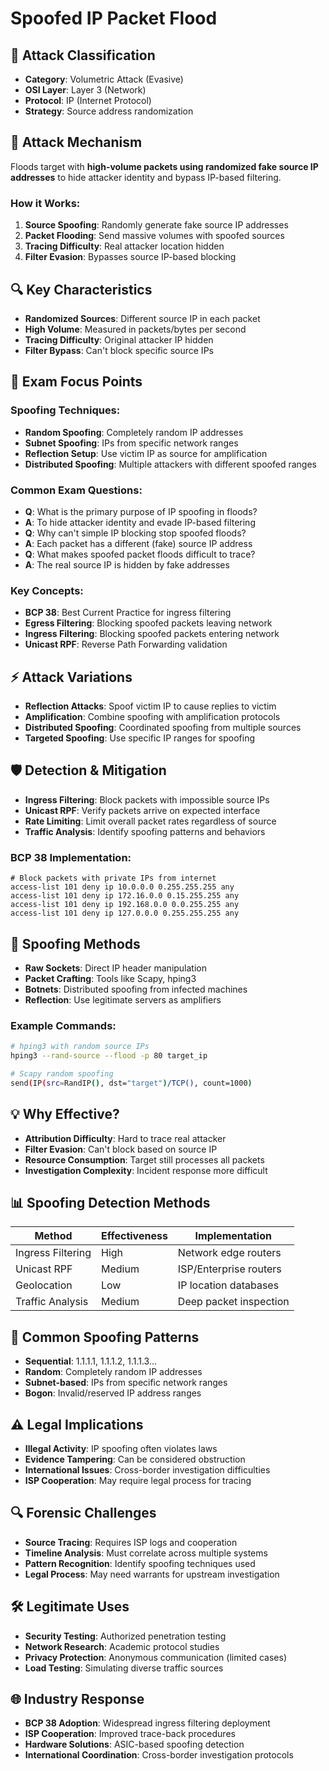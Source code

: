 # Spoofed IP Packet Flood

## 📍 Attack Classification
- **Category**: Volumetric Attack (Evasive)
- **OSI Layer**: Layer 3 (Network)
- **Protocol**: IP (Internet Protocol)
- **Strategy**: Source address randomization

## 🎯 Attack Mechanism
Floods target with **high-volume packets using randomized fake source IP addresses** to hide attacker identity and bypass IP-based filtering.

### How it Works:
1. **Source Spoofing**: Randomly generate fake source IP addresses
2. **Packet Flooding**: Send massive volumes with spoofed sources
3. **Tracing Difficulty**: Real attacker location hidden
4. **Filter Evasion**: Bypasses source IP-based blocking

## 🔍 Key Characteristics
- **Randomized Sources**: Different source IP in each packet
- **High Volume**: Measured in packets/bytes per second
- **Tracing Difficulty**: Original attacker IP hidden
- **Filter Bypass**: Can't block specific source IPs

## 🚨 Exam Focus Points

### Spoofing Techniques:
- **Random Spoofing**: Completely random IP addresses
- **Subnet Spoofing**: IPs from specific network ranges
- **Reflection Setup**: Use victim IP as source for amplification
- **Distributed Spoofing**: Multiple attackers with different spoofed ranges

### Common Exam Questions:
- **Q**: What is the primary purpose of IP spoofing in floods?
- **A**: To hide attacker identity and evade IP-based filtering
- **Q**: Why can't simple IP blocking stop spoofed floods?
- **A**: Each packet has a different (fake) source IP address
- **Q**: What makes spoofed packet floods difficult to trace?
- **A**: The real source IP is hidden by fake addresses

### Key Concepts:
- **BCP 38**: Best Current Practice for ingress filtering
- **Egress Filtering**: Blocking spoofed packets leaving network
- **Ingress Filtering**: Blocking spoofed packets entering network
- **Unicast RPF**: Reverse Path Forwarding validation

## ⚡ Attack Variations
- **Reflection Attacks**: Spoof victim IP to cause replies to victim
- **Amplification**: Combine spoofing with amplification protocols
- **Distributed Spoofing**: Coordinated spoofing from multiple sources
- **Targeted Spoofing**: Use specific IP ranges for spoofing

## 🛡️ Detection & Mitigation
- **Ingress Filtering**: Block packets with impossible source IPs
- **Unicast RPF**: Verify packets arrive on expected interface
- **Rate Limiting**: Limit overall packet rates regardless of source
- **Traffic Analysis**: Identify spoofing patterns and behaviors

### BCP 38 Implementation:
```
# Block packets with private IPs from internet
access-list 101 deny ip 10.0.0.0 0.255.255.255 any
access-list 101 deny ip 172.16.0.0 0.15.255.255 any  
access-list 101 deny ip 192.168.0.0 0.0.255.255 any
access-list 101 deny ip 127.0.0.0 0.255.255.255 any
```

## 🔧 Spoofing Methods
- **Raw Sockets**: Direct IP header manipulation
- **Packet Crafting**: Tools like Scapy, hping3
- **Botnets**: Distributed spoofing from infected machines
- **Reflection**: Use legitimate servers as amplifiers

### Example Commands:
```bash
# hping3 with random source IPs
hping3 --rand-source --flood -p 80 target_ip

# Scapy random spoofing
send(IP(src=RandIP(), dst="target")/TCP(), count=1000)
```

## 💡 Why Effective?
- **Attribution Difficulty**: Hard to trace real attacker
- **Filter Evasion**: Can't block based on source IP
- **Resource Consumption**: Target still processes all packets
- **Investigation Complexity**: Incident response more difficult

## 📊 Spoofing Detection Methods
| Method | Effectiveness | Implementation |
|--------|--------------|----------------|
| Ingress Filtering | High | Network edge routers |
| Unicast RPF | Medium | ISP/Enterprise routers |
| Geolocation | Low | IP location databases |
| Traffic Analysis | Medium | Deep packet inspection |

## 🎯 Common Spoofing Patterns
- **Sequential**: 1.1.1.1, 1.1.1.2, 1.1.1.3...
- **Random**: Completely random IP addresses
- **Subnet-based**: IPs from specific network ranges
- **Bogon**: Invalid/reserved IP address ranges

## ⚠️ Legal Implications
- **Illegal Activity**: IP spoofing often violates laws
- **Evidence Tampering**: Can be considered obstruction
- **International Issues**: Cross-border investigation difficulties
- **ISP Cooperation**: May require legal process for tracing

## 🔍 Forensic Challenges
- **Source Tracing**: Requires ISP logs and cooperation
- **Timeline Analysis**: Must correlate across multiple systems
- **Pattern Recognition**: Identify spoofing techniques used
- **Legal Process**: May need warrants for upstream investigation

## 🛠️ Legitimate Uses
- **Security Testing**: Authorized penetration testing
- **Network Research**: Academic protocol studies
- **Privacy Protection**: Anonymous communication (limited cases)
- **Load Testing**: Simulating diverse traffic sources

## 🌐 Industry Response
- **BCP 38 Adoption**: Widespread ingress filtering deployment  
- **ISP Cooperation**: Improved trace-back procedures
- **Hardware Solutions**: ASIC-based spoofing detection
- **International Coordination**: Cross-border investigation protocols
